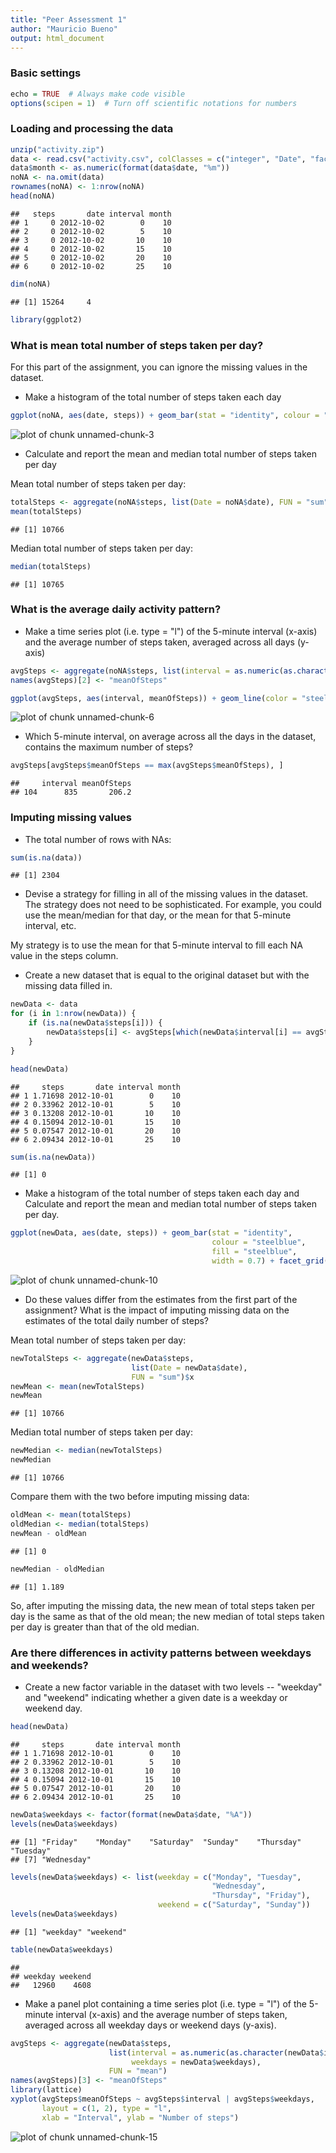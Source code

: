```yaml
---
title: "Peer Assessment 1"
author: "Mauricio Bueno"
output: html_document
---
```


### Basic settings

```r
echo = TRUE  # Always make code visible
options(scipen = 1)  # Turn off scientific notations for numbers
```

### Loading and processing the data

```r
unzip("activity.zip")
data <- read.csv("activity.csv", colClasses = c("integer", "Date", "factor"))
data$month <- as.numeric(format(data$date, "%m"))
noNA <- na.omit(data)
rownames(noNA) <- 1:nrow(noNA)
head(noNA)
```

```
##   steps       date interval month
## 1     0 2012-10-02        0    10
## 2     0 2012-10-02        5    10
## 3     0 2012-10-02       10    10
## 4     0 2012-10-02       15    10
## 5     0 2012-10-02       20    10
## 6     0 2012-10-02       25    10
```

```r
dim(noNA)
```

```
## [1] 15264     4
```

```r
library(ggplot2)
```


### What is mean total number of steps taken per day?
For this part of the assignment, you can ignore the missing values in the dataset.

* Make a histogram of the total number of steps taken each day

```r
ggplot(noNA, aes(date, steps)) + geom_bar(stat = "identity", colour = "steelblue", fill = "steelblue", width = 0.7) + facet_grid(. ~ month, scales = "free") + labs(title = "Histogram of Total Number of Steps Taken Each Day", x = "Date", y = "Total number of steps")
```

![plot of chunk unnamed-chunk-3](figure/unnamed-chunk-3.png) 

* Calculate and report the mean and median total number of steps taken per day

Mean total number of steps taken per day:

```r
totalSteps <- aggregate(noNA$steps, list(Date = noNA$date), FUN = "sum")$x
mean(totalSteps)
```

```
## [1] 10766
```
Median total number of steps taken per day:

```r
median(totalSteps)
```

```
## [1] 10765
```

### What is the average daily activity pattern?
* Make a time series plot (i.e. type = "l") of the 5-minute interval (x-axis) and the average number of steps taken, averaged across all days (y-axis)


```r
avgSteps <- aggregate(noNA$steps, list(interval = as.numeric(as.character(noNA$interval))), FUN = "mean")
names(avgSteps)[2] <- "meanOfSteps"

ggplot(avgSteps, aes(interval, meanOfSteps)) + geom_line(color = "steelblue", size = 0.8) + labs(title = "Time Series Plot of the 5-minute Interval", x = "5-minute intervals", y = "Average Number of Steps Taken")
```

![plot of chunk unnamed-chunk-6](figure/unnamed-chunk-6.png) 

* Which 5-minute interval, on average across all the days in the dataset, contains the maximum number of steps?

```r
avgSteps[avgSteps$meanOfSteps == max(avgSteps$meanOfSteps), ]
```

```
##     interval meanOfSteps
## 104      835       206.2
```

### Imputing missing values
* The total number of rows with NAs:


```r
sum(is.na(data))
```

```
## [1] 2304
```

* Devise a strategy for filling in all of the missing values in the dataset. The strategy does not need to be sophisticated. For example, you could use the mean/median for that day, or the mean for that 5-minute interval, etc.

My strategy is to use the mean for that 5-minute interval to fill each NA value in the steps column.

* Create a new dataset that is equal to the original dataset but with the missing data filled in.


```r
newData <- data 
for (i in 1:nrow(newData)) {
    if (is.na(newData$steps[i])) {
        newData$steps[i] <- avgSteps[which(newData$interval[i] == avgSteps$interval), ]$meanOfSteps
    }
}

head(newData)
```

```
##     steps       date interval month
## 1 1.71698 2012-10-01        0    10
## 2 0.33962 2012-10-01        5    10
## 3 0.13208 2012-10-01       10    10
## 4 0.15094 2012-10-01       15    10
## 5 0.07547 2012-10-01       20    10
## 6 2.09434 2012-10-01       25    10
```

```r
sum(is.na(newData))
```

```
## [1] 0
```

* Make a histogram of the total number of steps taken each day and Calculate and report the mean and median total number of steps taken per day. 


```r
ggplot(newData, aes(date, steps)) + geom_bar(stat = "identity",
                                             colour = "steelblue",
                                             fill = "steelblue",
                                             width = 0.7) + facet_grid(. ~ month, scales = "free") + labs(title = "Histogram of Total Number of Steps Taken Each Day (no missing data)", x = "Date", y = "Total number of steps")
```

![plot of chunk unnamed-chunk-10](figure/unnamed-chunk-10.png) 

* Do these values differ from the estimates from the first part of the assignment? What is the impact of imputing missing data on the estimates of the total daily number of steps?

Mean total number of steps taken per day:

```r
newTotalSteps <- aggregate(newData$steps, 
                           list(Date = newData$date), 
                           FUN = "sum")$x
newMean <- mean(newTotalSteps)
newMean
```

```
## [1] 10766
```
Median total number of steps taken per day:

```r
newMedian <- median(newTotalSteps)
newMedian
```

```
## [1] 10766
```
Compare them with the two before imputing missing data:

```r
oldMean <- mean(totalSteps)
oldMedian <- median(totalSteps)
newMean - oldMean
```

```
## [1] 0
```

```r
newMedian - oldMedian
```

```
## [1] 1.189
```
So, after imputing the missing data, the new mean of total steps taken per day is the same as that of the old mean; the new median of total steps taken per day is greater than that of the old median.

### Are there differences in activity patterns between weekdays and weekends?

* Create a new factor variable in the dataset with two levels -- "weekday" and "weekend" indicating whether a given date is a weekday or weekend day.


```r
head(newData)
```

```
##     steps       date interval month
## 1 1.71698 2012-10-01        0    10
## 2 0.33962 2012-10-01        5    10
## 3 0.13208 2012-10-01       10    10
## 4 0.15094 2012-10-01       15    10
## 5 0.07547 2012-10-01       20    10
## 6 2.09434 2012-10-01       25    10
```

```r
newData$weekdays <- factor(format(newData$date, "%A"))
levels(newData$weekdays)
```

```
## [1] "Friday"    "Monday"    "Saturday"  "Sunday"    "Thursday"  "Tuesday"  
## [7] "Wednesday"
```

```r
levels(newData$weekdays) <- list(weekday = c("Monday", "Tuesday",
                                             "Wednesday", 
                                             "Thursday", "Friday"),
                                 weekend = c("Saturday", "Sunday"))
levels(newData$weekdays)
```

```
## [1] "weekday" "weekend"
```

```r
table(newData$weekdays)
```

```
## 
## weekday weekend 
##   12960    4608
```

* Make a panel plot containing a time series plot (i.e. type = "l") of the 5-minute interval (x-axis) and the average number of steps taken, averaged across all weekday days or weekend days (y-axis).


```r
avgSteps <- aggregate(newData$steps, 
                      list(interval = as.numeric(as.character(newData$interval)), 
                           weekdays = newData$weekdays),
                      FUN = "mean")
names(avgSteps)[3] <- "meanOfSteps"
library(lattice)
xyplot(avgSteps$meanOfSteps ~ avgSteps$interval | avgSteps$weekdays, 
       layout = c(1, 2), type = "l", 
       xlab = "Interval", ylab = "Number of steps")
```

![plot of chunk unnamed-chunk-15](figure/unnamed-chunk-15.png)
